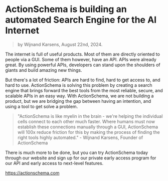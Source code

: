 # ActionSchema is building an automated Search Engine for the AI Internet

> by Wijnand Karsens, August 22nd, 2024.

The internet is full of useful products. Most of them are directly oriented to people via a GUI. Some of them however, have an API. APIs were already great. By using powerful APIs, developers can stand upon the shoulders of giants and build amazing new things.

But there's a lot of friction: APIs are hard to find, hard to get access to, and hard to use. ActionSchema is solving this problem by creating a search engine that brings forward the best tools from the most reliable, secure, and scalable APIs in an easy way. With ActionSchema, we are not building a product, but we are bridging the gap between having an intention, and using a tool to get solve a problem.

> "ActionSchema is like myelin in the brain - we're helping the individual cells connect to each other much faster. Where humans must now establish these connections manually through a GUI, ActionSchema will 100x reduce friction for this by making the process of finding the right tools highly automated." - Wijnand Karsens, Founder of ActionSchema

There is much more to be done, but you can try ActionSchema today through our website and sign up for our private early access program for our API and early access to next-level features.

https://actionschema.com

